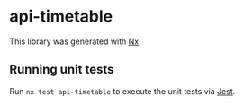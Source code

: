 # api-timetable

This library was generated with [Nx](https://nx.dev).

## Running unit tests

Run `nx test api-timetable` to execute the unit tests via [Jest](https://jestjs.io).
